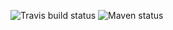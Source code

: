 ![Travis build status](https://travis-ci.org/pousse-cafe/pousse-cafe-spring-jpa.svg?branch=master)
![Maven status](https://maven-badges.herokuapp.com/maven-central/org.pousse-cafe-framework/pousse-cafe-spring-jpa/badge.svg)
